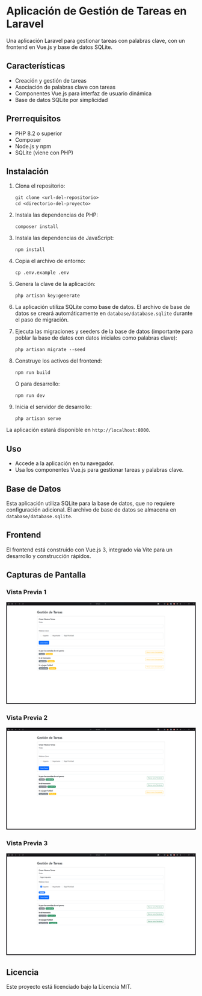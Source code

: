 # Aplicación de Gestión de Tareas en Laravel

Una aplicación Laravel para gestionar tareas con palabras clave, con un frontend en Vue.js y base de datos SQLite.

## Características

- Creación y gestión de tareas
- Asociación de palabras clave con tareas
- Componentes Vue.js para interfaz de usuario dinámica
- Base de datos SQLite por simplicidad

## Prerrequisitos

- PHP 8.2 o superior
- Composer
- Node.js y npm
- SQLite (viene con PHP)

## Instalación

1. Clona el repositorio:
    ```
    git clone <url-del-repositorio>
    cd <directorio-del-proyecto>
    ```

2. Instala las dependencias de PHP:
    ```
    composer install
    ```

3. Instala las dependencias de JavaScript:
    ```
    npm install
    ```

4. Copia el archivo de entorno:
    ```
    cp .env.example .env
    ```

5. Genera la clave de la aplicación:
    ```
    php artisan key:generate
    ```

6. La aplicación utiliza SQLite como base de datos. El archivo de base de datos se creará automáticamente en `database/database.sqlite` durante el paso de migración.

7. Ejecuta las migraciones y seeders de la base de datos (importante para poblar la base de datos con datos iniciales como palabras clave):
    ```
    php artisan migrate --seed
    ```

8. Construye los activos del frontend:
    ```
    npm run build
    ```
    O para desarrollo:
    ```
    npm run dev
    ```

9. Inicia el servidor de desarrollo:
    ```
    php artisan serve
    ```

La aplicación estará disponible en `http://localhost:8000`.

## Uso

- Accede a la aplicación en tu navegador.
- Usa los componentes Vue.js para gestionar tareas y palabras clave.

## Base de Datos

Esta aplicación utiliza SQLite para la base de datos, que no requiere configuración adicional. El archivo de base de datos se almacena en `database/database.sqlite`.

## Frontend

El frontend está construido con Vue.js 3, integrado vía Vite para un desarrollo y construcción rápidos.

## Capturas de Pantalla

### Vista Previa 1
![Vista Previa 1](public/images/imagen1.png)

### Vista Previa 2
![Vista Previa 2](public/images/imagen2.png)

### Vista Previa 3
![Vista Previa 3](public/images/imagen3.png)

## Licencia

Este proyecto está licenciado bajo la Licencia MIT.